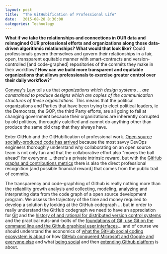 ```yaml
---
layout: post
title:  "The GitHubification of Professional Life"
date:   2015-08-28 8:30:00
categories: Technology
---
```

**What if we take the relationships and connections in OUR data and reimagined OUR professional efforts and organizations along those data-driven algorithmic relationships? What would that look like?** Could professionals govern themselves and govern their relationships in a fair, open, transparent equitable manner with smart-contracts and version-controlled [and code-graphed] repositories of the commits they make in their workflow? **How can we build more transparent and equitable organizations that allows professionals to exercise greater control over their daily workflow?**"

[Conway's Law](https://en.wikipedia.org/wiki/Conway%27s_law) tells us that *organizations which design systems ... are constrained to produce designs which are copies of the communication structures of these organizations.*  This means that the political organizations and Parties that have been trying to elect political leaders, ie the Democrats, the GOP, the third Party efforts, are all going to fail at changing government because their organizations are inherently corrupted by old politicos, thoroughly calcified and cannot do anything other than produce the same old crap that they always have.

Enter GitHub and the GitHubification of professional work. [Open source socially-produced code has arrived](http://www.wired.com/2015/03/github-conquered-google-microsoft-everyone-else/) because the most savvy DevOps engineers thoroughly understand why collaborating on an open source team is not only fun and that the collaborative effort also "moves the ball ahead" for everyone ... there's a private intrinsic reward, but with the [GitHub graphs and contributions metrics](https://help.github.com/categories/graphs-and-contributions/) there is also the direct professional recognition [and possible financial reward] that comes from the public trail of commits.  

The transparency and code-graphhing of Github is really nothing more than the reliability growth analysis and collecting, modeling, analyzing and interpreting data from the code graph of a open source development program.  We assess the trajectory of the time and money required to develop a solution by looking at the GitHub codegraph ... but in order to really understand the GitHub codegraph we need to have an appreciation for [Git](https://en.wikipedia.org/wiki/Git_(software)) and the [history of and rational for distributed version control systems](https://en.wikipedia.org/wiki/Git_(software)) and the practical nuts-and-bolts of the [foundations of Git, use Git on the command line and the Github graphical user interfaces](https://youtu.be/FyfwLX4HAxM?list=PLg7s6cbtAD15G8lNyoaYDuKZSKyJrgwB-)... and of course we should understand the economics of [what the GitHub social coding ecosystem is about](https://www.quora.com/What-makes-GitHub-such-an-important-and-strategic-web-property) or how [GitHub conquered Microsoft and Google and everyone else](http://www.wired.com/2015/03/github-conquered-google-microsoft-everyone-else/) and what [being social](https://help.github.com/articles/be-social/) and then [extending Github platform](https://developer.github.com/program/) is about.  
